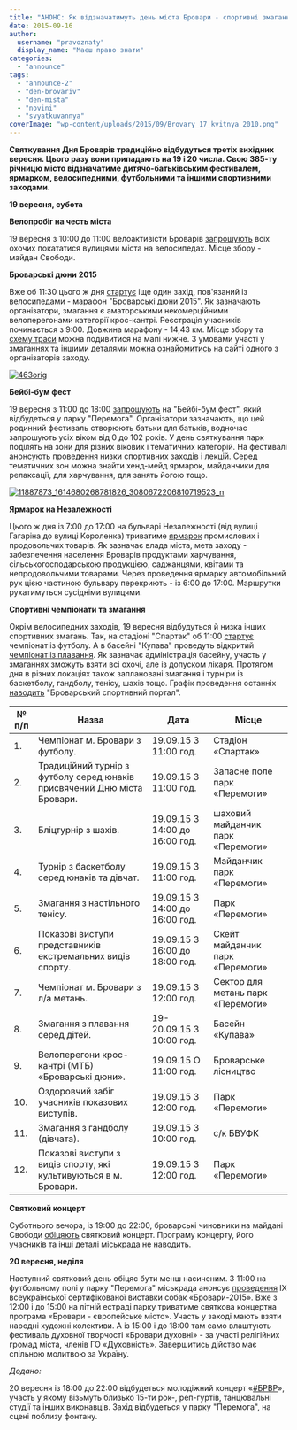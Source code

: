 ```yaml
---
title: "АНОНС: Як відзначатимуть день міста Бровари - спортивні змагання, ярмарки та фестиваль"
date: 2015-09-16
author: 
  username: "pravoznaty"
  display_name: "Маєш право знати"
categories: 
  - "announce"
tags: 
  - "announce-2"
  - "den-brovariv"
  - "den-mista"
  - "novini"
  - "svyatkuvannya"
coverImage: "wp-content/uploads/2015/09/Brovary_17_kvitnya_2010.png"
---
```


**Святкування Дня Броварів традиційно відбудуться третіх вихідних вересня. Цього разу вони припадають на 19 і 20 числа. Свою 385-ту річницю місто відзначатиме дитячо-батьківським фестивалем, ярмарком, велосипедними, футбольними та іншими спортивними заходами.**

**19 вересня, субота**

**Велопробіг на честь міста**

19 вересня з 10:00 до 11:00 велоактивісти Броварів [запрошують](https://www.facebook.com/events/885004688255407/) всіх охочих покататися вулицями міста на велосипедах. Місце збору - майдан Свободи.

**Броварські дюни 2015**

Вже об 11:30 цього ж дня [стартує](https://mpz.brovary.org/anons-19-serpnya-vidbudutsya-velozmagannya-brovarski-dyuny/) іще один захід, пов'язаний із велосипедами - марафон "Броварські дюни 2015". Як зазначають організатори, змагання є аматорськими некомерційними велоперегонами категорії крос-кантрі. Реєстрація учасників починається з 9:00. Довжина марафону - 14,43 км. Місце збору та [схему траси](https://www.gpsies.com/map.do?fileId=vrwjrydvikijgnfg) можна подивитися на мапі нижче. З умовами участі у змаганнях та іншими деталями можна [ознайомитись](https://bikeportal.org.ua/index.php?option=com_content&view=article&id=3861&Itemid=957) на сайті одного з організаторів заходу.

[![463orig](https://mpz.brovary.org/wp-content/uploads/2015/09/463orig.jpg)](https://mpz.brovary.org/wp-content/uploads/2015/09/463orig.jpg)

**Бейбі-бум фест**

19 вересня з 11:00 до 18:00 [запрошують](https://mpz.brovary.org/anons-baby-boom-fest-u-brovarah-19-veresnya/) на "Бейбі-бум фест", який відбудеться у парку "Перемога". Організатори зазначають, що цей родинний фестиваль створюють батьки для батьків, водночас запрошують усіх віком від 0 до 102 років. У день святкування парк поділять на зони для різних вікових і тематичних категорій. На фестивалі анонсують проведення низки спортивних заходів і лекцій. Серед тематичних зон можна знайти хенд-мейд ярмарок, майданчики для релаксації, для харчування, для занять йогою тощо.

[![11887873_1614680268781826_3080672206810719523_n](https://mpz.brovary.org/wp-content/uploads/2015/09/11887873_1614680268781826_3080672206810719523_n.jpg)](https://mpz.brovary.org/wp-content/uploads/2015/09/11887873_1614680268781826_3080672206810719523_n.jpg)

**Ярмарок на Незалежності**

Цього ж дня із 7:00 до 17:00 на бульварі Незалежності (від вулиці Гагаріна до вулиці Короленка) триватиме [ярмарок](https://docs.brovary.org/p27287/10.09.2015/143) промислових і продовольчих товарів. Як зазначає влада міста, мета заходу - забезпечення населення Броварів продуктами харчування, сільськогосподарською продукцією, саджанцями, квітами та непродовольчими товарами. Через проведення ярмарку автомобільний рух цією частиною бульвару перекриють - із 6:00 до 17:00. Маршрутки рухатимуться сусідніми вулицями.

**Спортивні чемпіонати та змагання**

Окрім велосипедних заходів, 19 вересня відбудуться й низка інших спортивних змагань. Так, на стадіоні "Спартак" об 11:00 [стартує](https://www.brovary.kiev.ua/shanovn%D1%96-brovarchani-vash%D1%96i-uvaz%D1%96-predstavlena-programa-zagalnom%D1%96skikh-zakhod%D1%96v-prisvyachenikh-dnyu) чемпіонат із футболу. А в басейні "Купава" проведуть відкритий [чемпіонат із плавання](https://www.facebook.com/Kupava-Brovary-220332298177735/timeline/?ref=ts). Як зазначає адміністрація басейну, участь у змаганнях зможуть взяти всі охочі, але із допуском лікаря. Протягом дня в різних локаціях також заплановані змагання і турніри із баскетболу, гандболу, тенісу, шахів тощо. Графік проведення останніх [наводить](https://www.brovsport.kiev.ua/golovni-novyny/plan-sportivno-masovikh-zakhodiv-z-nagodi-svyatkuvannya-dnya-mista-brovari) "Броварський спортивний портал".

|   **№**  **п/п**   |   **Назва**   |   **Дата**   |   **Місце**   |
| --- | --- | --- | --- |
|   1. | Чемпіонат м. Бровари з футболу. |   19.09.15  З 11:00 год.   |   Стадіон «Спартак»   |
|   2. | Традиційний турнір з футболу серед юнаків присвячений Дню міста Бровари. |   19.09.15  З 11:00 год.   |   Запасне поле парк «Перемоги»   |
|   3. | Бліцтурнір з шахів. |   19.09.15  З 14:00 до 16:00 год.   |   шаховий майданчик парк «Перемоги»   |
|   4. | Турнір з баскетболу серед юнаків та дівчат. |   19.09.15  З 11:00 год.   |   Майданчик парк «Перемоги»   |
|   5. | Змагання з настільного тенісу. |   19.09.15  З 14:00 до 16:00 год.   |   Парк «Перемоги»   |
|   6. | Показові виступи представників екстремальних видів спорту. |   19.09.15  З 16:00 до 18:00 год.   |   Скейт майданчик парк «Перемоги»   |
|   7. | Чемпіонат м. Бровари з л/а метань. |   19.09.15  З 12:00 год.   |   Сектор для метань парк «Перемоги»   |
|   8. | Змагання з плавання серед дітей. |   19-20.09.15  З 10:00 год.   |   Басейн «Купава»   |
|   9. | Велоперегони крос-кантрі (МТБ) «Броварські дюни». |   19.09.15  О 11:00 год.   |   Броварське лісництво   |
|   10. | Оздоровчий забіг учасників показових виступів. |   19.09.15  З 12:00 год.   |   Парк «Перемоги»   |
|   11. | Змагання з гандболу (дівчата). |   19.09.15  З 10:00 год.   |   с/к  БВУФК   |
|   12. |   Показові виступи з видів спорту, які культивуються в  м. Бровари. |   19.09.15  З 12:00 год.   |   Парк «Перемоги»   |

**Святковий концерт**

Суботнього вечора, із 19:00 до 22:00, броварські чиновники на майдані Свободи [обіцяють](https://www.brovary.kiev.ua/shanovn%D1%96-brovarchani-vash%D1%96i-uvaz%D1%96-predstavlena-programa-zagalnom%D1%96skikh-zakhod%D1%96v-prisvyachenikh-dnyu) святковий концерт. Програму концерту, його учасників та інші деталі міськрада не наводить.

**20 вересня, неділя**

Наступний святковий день обіцяє бути менш насиченим. З 11:00 на футбольному полі у парку "Перемога" міськрада анонсує [проведення](https://www.brovary.kiev.ua/shanovn%D1%96-brovarchani-vash%D1%96i-uvaz%D1%96-predstavlena-programa-zagalnom%D1%96skikh-zakhod%D1%96v-prisvyachenikh-dnyu) ІX всеукраїнської сертифікованої виставки собак «Бровари-2015». Вже з 12:00 і до 15:00 на літній естраді парку триватиме святкова концертна програма «Бровари - європейське місто». Участь у заході мають взяти народні художні колективи. А із 15:00 і до 18:00 там само влаштують фестиваль духовної творчості «Бровари духовні» - за участі релігійних громад міста, членів ГО «Духовність». Завершитись дійство має спільною молитвою за Україну.

_Додано:_

20 вересня із 18:00 до 22:00 відбудеться молодіжний концерт «[#БРВР](https://mpz.brovary.org/anons-20-veresnya-vidbudetsya-molodizhnyj-kontsert-dnya-brovariv/)», участь у якому візьмуть близько 15-ти рок-, реп-гуртів, танцювальні студії та інших виконавців. Захід відбудеться у парку "Перемога", на сцені поблизу фонтану.

